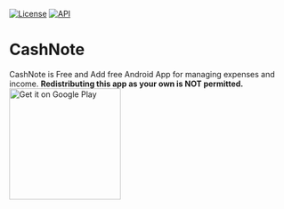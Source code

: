 
<p>
  <a href="https://opensource.org/licenses/Apache-2.0"><img alt="License" src="https://img.shields.io/badge/License-Apache%202.0-blue.svg"/></a>
  <a href="https://android-arsenal.com/api?level=21"><img alt="API" src="https://img.shields.io/badge/API-21%2B-brightgreen.svg?style=flat"/></a>
</p>

# CashNote

CashNote is Free and Add free Android App for managing expenses and income.
**Redistributing this app as your own is NOT permitted.**
<br/>
<a href="https://play.google.com/store/apps/details?id=com.afollestad.mnmlscreenrecord"><img alt="Get it on Google Play" src="https://play.google.com/intl/en_us/badges/images/generic/en_badge_web_generic.png" width="200px"/></a>
